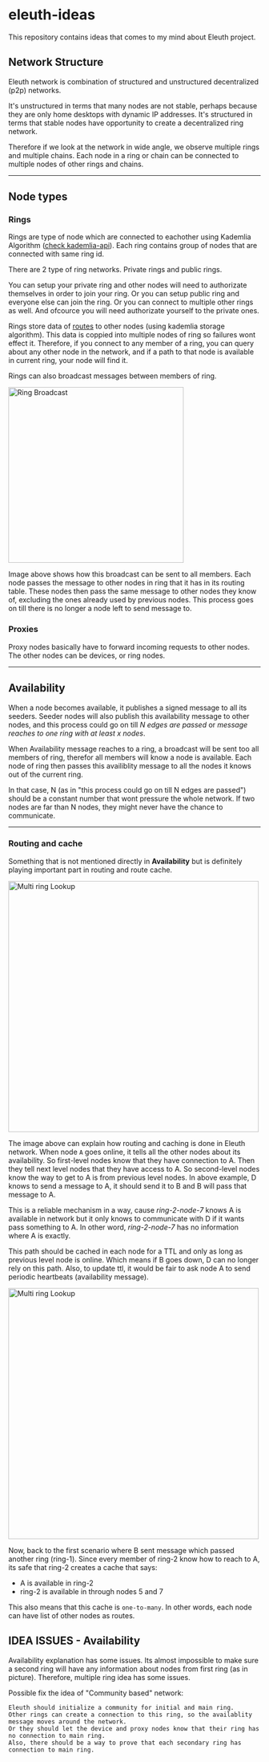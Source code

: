 # eleuth-ideas

This repository contains ideas that comes to my mind about Eleuth project.

## Network Structure
Eleuth network is combination of structured and unstructured decentralized (p2p) networks.

It's unstructured in terms that many nodes are not stable, perhaps because they are only home desktops with dynamic IP addresses.
It's structured in terms that stable nodes have opportunity to create a decentralized ring network.

Therefore if we look at the network in wide angle, we observe multiple rings and multiple chains. Each node in a ring or chain can be connected to multiple nodes of other rings and chains.

---

## Node types

### Rings

Rings are type of node which are connected to eachother using Kademlia Algorithm ([check kademlia-api](https://github.com/ep2p/kademlia-api)). Each ring contains group of nodes that are connected with same ring id.

There are 2 type of ring networks. Private rings and public rings.

You can setup your private ring and other nodes will need to authorizate themselves in order to join your ring. Or you can setup public ring and everyone else can join the ring. Or you can connect to multiple other rings as well. And ofcource you will need authorizate yourself to the private ones.

Rings store data of [routes](#Routing) to other nodes (using kademlia storage algorithm). This data is coppied into multiple nodes of ring so failures wont effect it. Therefore, if you connect to any member of a ring, you can query about any other node in the network, and if a path to that node is available in current ring, your node will find it.


Rings can also broadcast messages between members of ring.

<img src="https://github.com/idioglossia/eleuth-ideas/raw/main/images/Ring%20Broadcast.svg" width="350" alt="Ring Broadcast"/>


Image above shows how this broadcast can be sent to all members. Each node passes the message to other nodes in ring that it has in its routing table. These nodes then pass the same message to other nodes they know of, excluding the ones already used by previous nodes. This process goes on till there is no longer a node left to send message to.

### Proxies

Proxy nodes basically have to forward incoming requests to other nodes. The other nodes can be devices, or ring nodes.

---

## Availability
When a node becomes available, it publishes a signed message to all its seeders. Seeder nodes will also publish this availability message to other nodes, and this process could go on till *N edges are passed* or *message reaches to one ring with at least x nodes*.

When Availability message reaches to a ring, a broadcast will be sent too all members of ring, therefor all members will know a node is available.
Each node of ring then passes this availiblity message to all the nodes it knows out of the current ring.

In that case, N (as in "this process could go on till N edges are passed") should be a constant number that wont pressure the whole network. If two nodes are far than N nodes, they might never have the chance to communicate.

---

### Routing and cache
Something that is not mentioned directly in **Availability** but is definitely playing important part in routing and route cache.

<img src="https://github.com/idioglossia/eleuth-ideas/blob/main/images/Single%20Ring%20Cache.svg?raw=true" width="500" alt="Multi ring Lookup"/>

The image above can explain how routing and caching is done in Eleuth network. When node `A` goes online, it tells all the other nodes about its availability.
So first-level nodes know that they have connection to A.
Then they tell next level nodes that they have access to A.
So second-level nodes know the way to get to A is from previous level nodes. In above example, D knows to send a message to A, it should send it to B and B will pass that message to A.

This is a reliable mechanism in a way, cause *ring-2-node-7* knows A is available in network but it only knows to communicate with D if it wants pass something to A. In other word, *ring-2-node-7* has no information where A is exactly.

This path should be cached in each node for a TTL and only as long as previous level node is online. Which means if B goes down, D can no longer rely on this path. Also, to update ttl, it would be fair to ask node A to send periodic heartbeats (availability message).

<img src="https://github.com/idioglossia/eleuth-ideas/blob/main/images/Multi%20Ring%20Cache.svg?raw=true" width="500" alt="Multi ring Lookup"/>

Now, back to the first scenario where B sent message which passed another ring (ring-1). Since every member of ring-2 know how to reach to A, its safe that ring-2 creates a cache that says:
- A is available in ring-2
- ring-2 is available in through nodes 5 and 7

This also means that this cache is `one-to-many`. In other words, each node can have list of other nodes as routes.


## IDEA ISSUES - Availability

Availability explanation has some issues. Its almost impossible to make sure a second ring will have any information about nodes from first ring (as in picture). Therefore, multiple ring idea has some issues. 

Possible fix the idea of "Community based" network:

```
Eleuth should initialize a community for initial and main ring.
Other rings can create a connection to this ring, so the availablity message moves around the network.
Or they should let the device and proxy nodes know that their ring has no connection to main ring. 
Also, there should be a way to prove that each secondary ring has connection to main ring.
```